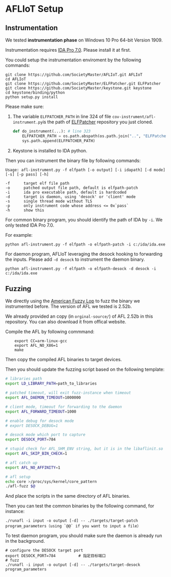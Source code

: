 # AFLIoT Setup
## Instrumentation
We tested **instrumentation phase** on Windows 10 Pro 64-bit Version 1909.

Instrumentation requires [IDA Pro 7.0](https://www.hex-rays.com/products/ida/). Please install it at first.

You could setup the instrumentation enviroment by the following commands:

``` shell
git clone https://github.com/SocietyMaster/AFLIoT.git AFLIoT
cd AFLIoT
git clone https://github.com/SocietyMaster/ELFPatcher.git ELFPatcher
git clone https://github.com/SocietyMaster/keystone.git keystone
cd keystone/binding/python
python setup.py install
```

Please make sure:
1. The variable `ELFPATCHER_PATH` in line 324 of file `cov-instrument/afl-instrument.py`is the path of [ELFPatcher](https://github.com/SocietyMaster/ELFPatcher.git) repository you just cloned.
    ```python
    def do_instrument(...): # line 323
        ELFPATCHER_PATH = os.path.abspath(os.path.join("..", "ELFPatcher"))
        sys.path.append(ELFPATCHER_PATH)
    ```
2. Keystone is installed to IDA python.

Then you can instrument the binary file by following commands:
```
Usage: afl-instrument.py -f elfpath [-o output] [-i idapath] [-d mode] [-s] [-p pass] [-h]

-f      target elf file path
-o      patched output file path, default is elfpath-patch
-i      ida pro executable path, default is hardcoded
-d      target is daemon, using 'desock' or 'client' mode
-s      single thread mode without TLS
-p      only instrument code whose address <= 0x`pass`
-h      show this
```

For common binary program, you should identify the path of IDA by `-i`. We only tested IDA Pro 7.0.

For example:
```
python afl-instrument.py -f elfpath -o elfpath-patch -i c:/ida/ida.exe
```

For daemon program, AFLIoT leveraging the desock hooking to forwarding the inputs. Please add `-d desock` to instrument the daemon binary.
```
python afl-instrument.py -f elfpath -o elfpath-desock -d desock -i c:/ida/ida.exe
```

## Fuzzing
We directly using the [American Fuzzy Lop](https://lcamtuf.coredump.cx/afl/) to fuzz the binary we instrumented before. The version of AFL we tested is 2.52b.

We already provided an copy (in `orginal-source/`) of AFL 2.52b in this repository. You can also download it from offical website.

Compile the AFL by following commmand:
``` shell
    export CC=arm-linux-gcc
    export AFL_NO_X86=1
    make
```

Then copy the compiled AFL binaries to target devices.

Then you should update the fuzzing script based on the following template:
``` bash
# libraries path
export LD_LIBRARY_PATH=path_to_libraries

# patched timeout, will exit fuzz-instance when timeout
export AFL_DAEMON_TIMEOUT=1000000

# client mode, timeout for forwarding to the daemon
export AFL_FORWARD_TIMEOUT=1000

# enable debug for desock mode
# export DESOCK_DEBUG=1

# desock mode which port to capture
export DESOCK_PORT=784

# stupid check for AFL_SHM_ENV string, but it is in the libaflinit.so
export AFL_SKIP_BIN_CHECK=1

# afl catch up
export AFL_NO_AFFINITY=1

# afl setup
echo core >/proc/sys/kernel/core_pattern
./afl-fuzz $@
```

And place the scripts in the same directory of AFL binaries.

Then you can test the common binaries by the following command, for instance:
```
./runafl -i input -o output [-d] -- ./targets/target-patch program_parameters（using `@@` if you want to input a file）
```

To test daemon program, you should make sure the daemon is already run in the background.
```shell
# configure the DESOCK target port
export DESOCK_PORT=784			# 指定目标端口
# fuzz
./runafl -i input -o output [-d] -- ./targets/target-desock program_parameters
```
